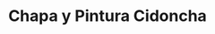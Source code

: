 ---
title: "Chapa y Pintura Cidoncha"
url: /campanario/chapa-y-pintura-cidoncha/
shop: reparación de automóviles
---
